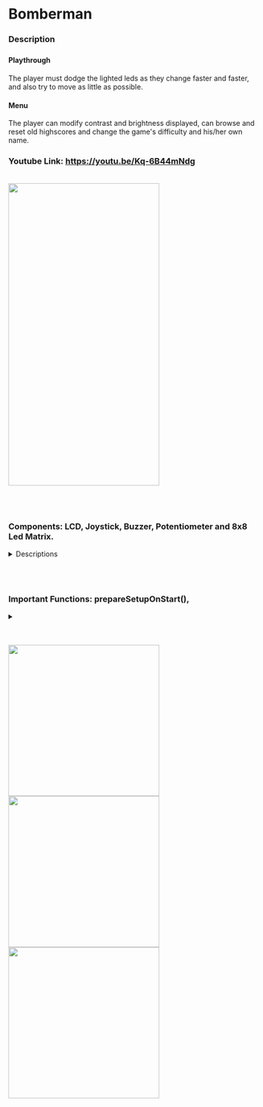 # Bomberman
### Description

##### <future more detailed description and libraries used>

#### Playthrough
  The player must dodge the lighted leds as they change faster and faster, and also try to move as little as possible.
<br>
#### Menu
  The player can modify contrast and brightness displayed, can browse and reset old highscores and change the game's difficulty and his/her own name.
<br>
### Youtube Link: https://youtu.be/Kq-6B44mNdg
<br>

<img src="https://user-images.githubusercontent.com/41235115/147303565-d1d8c525-2a04-43aa-b992-c61254b40229.jpeg" data-canonical-src="https://user-images.githubusercontent.com/41235115/147303565-d1d8c525-2a04-43aa-b992-c61254b40229.jpeg" width="300" height="600" />

<br><br>

  ### Components: LCD, Joystick, Buzzer, Potentiometer and 8x8 Led Matrix.
  <details>
  
<summary>Descriptions</summary>
  
#### 1. LCD
  It is used to display the menu and all the functionalities it posseses. It also presents during the game the following: player's remaining lives, player's score and the number of moves he is allowed to perform.

<br>
  
#### 2. Joystick
  It controls the entirety of the user's actions together with its two potentiometers and button. It allows the player to navigate through the menu and move throughout the led matrix while playing

<br>

#### 3. Buzzer
  It signals the player's moves throughout the LCD and led matrix and also brings new sounds when the player is rewarded or punished.

<br>
  
#### 3. Potentiometer
  It controls the buzzers volume, unfortunately it does not use a mapped value so it is not optimised for all its rotation.

<br>
  
#### 4. Led Matrix
  It displays the game during playtime and prints levels, the player and different emojis to reflect the player's actions

  </details>
  
<br><br>

  ### Important Functions: prepareSetupOnStart(), 
  <details>
  
<summary></summary>
  
#### 1. prepareSetupOnStart()

This function represents an intro, displays the name of the game, the name of the creator and reads variables from EEPROM to set the Scoreboard, contrast, LCD brightness and Matrix brightness. It is used only once, after the game is restarted.

<br>

#### 2. duringTheMenuNavigation()
  


This function is one of the most important as it takes care of the entire menu. With the help from other smaller functions it is able to generate and display the user's navigation throughout the multitude of main and secondary branches. It mainly uses a "Switch-Case" for each menu state. For example, "resetHighscoresMenuStateValue" is a constant with the value of 12. If the variable menuState has its value it will only call the functions related to it. For most of the states, the content inside each case is similar to one another, but for setupGameOnStartStateValue and gameEndDisplayMenuStateValue, with the values of 7 and 10, it is relatively more complicated as they make the connection between the browseable LCD menu and the game itself which is played on the 8x8 led matrix. If menuState is equal to setupGameOnStartStateValue, the variables used during playtime will be initialised and the LCD will now display information related to the current game. If menuState  is equal to gameEndDisplayMenuStateValue, a final display with information will inform the player about his/her performance during the last playthrough and after a button press the player will return to the main menu.
  
<br>

  
#### 3. levelMatrixFormsGenerator()

These two functions are common throughout the entire code as they update the arrow in the menus and its position or display the current menu the user is browsing.
  
<br>
  
#### 5. readAndSetHighscoresVariablesFromEeprom()
  

                                                                            
"readAndSetHighscoresVariablesFromEeprom()" is a function that reads names and scores and other values from EEPROM and sets them into variables used in displaying the Highscores, Brightnesses, Contrast and during name changing.
  </details>
  
  
<br>
<br>

<p float="left">
  <img src="https://user-images.githubusercontent.com/41235115/147303639-bcac9ce0-3a92-45a9-bc71-c8dad39cb656.jpeg" width="300" />
  <img src="https://user-images.githubusercontent.com/41235115/147303658-8b5fab15-e795-464f-a24f-783c3864cdeb.jpeg" width="300" /> 
  <img src="https://user-images.githubusercontent.com/41235115/147303676-b729e914-4bbc-48e8-a1bd-960da8510944.jpeg" width="300" />
</p>
